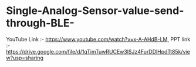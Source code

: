 # Single-Analog-Sensor-value-send-through-BLE-
YouTube Link :- https://www.youtube.com/watch?v=x-A-AHdB-LM,
PPT link :- https://drive.google.com/file/d/1qTimTuwRUCEw3lSJz4FurDDlHpdTt85k/view?usp=sharing
